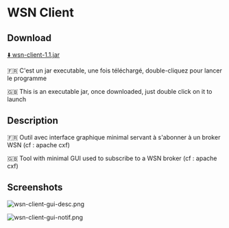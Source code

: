 # WSN Client

## Download

[:arrow_down: wsn-client-1.1.jar](https://drive.google.com/file/d/11iTKLgiAP1CCCPoVATbkkCwjbXz0wQf8/view?usp=sharing)

:fr: C'est un jar executable, une fois téléchargé, double-cliquez pour lancer le programme

:uk: This is an executable jar, once downloaded, just double click on it to launch

## Description

:fr: Outil avec interface graphique minimal servant à s'abonner à un broker WSN (cf : apache cxf)

:uk: Tool with minimal GUI used to subscribe to a WSN broker (cf : apache cxf)

## Screenshots

![wsn-client-gui-desc.png](https://lh3.googleusercontent.com/u/0/d/1hQaLmCgRHrOMdAYNQ8uwao3LIRO34UUy=s1600-k-iv1)

![wsn-client-gui-notif.png](https://lh3.googleusercontent.com/u/0/d/1PRyou6rrmQjBSmenS3YMStXTnNKrviPT=s1600-k-iv1)
